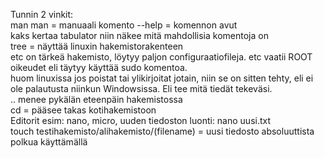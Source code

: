 Tunnin 2 vinkit:  
man man = manuaali
komento --help = komennon avut  
kaks kertaa tabulator niin näkee mitä mahdollisia komentoja on  
tree = näyttää linuxin hakemistorakenteen  
etc on tärkeä hakemisto, löytyy paljon configuraatiofileja. etc vaatii ROOT oikeudet eli täytyy käyttää sudo komentoa.  
huom linuxissa jos poistat tai ylikirjoitat jotain, niin se on sitten tehty, eli ei ole palautusta niinkun Windowsissa. Eli tee mitä tiedät tekeväsi.  
.. menee pykälän eteenpäin hakemistossa  
cd = pääsee takas kotihakemistoon  
Editorit esim: nano, micro, 
uuden tiedoston luonti: nano uusi.txt  
touch testihakemisto/alihakemisto/(filename) = uusi tiedosto absoluuttista polkua käyttämällä  
